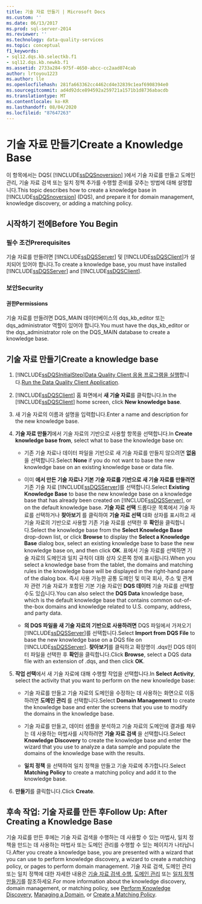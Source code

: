 ```yaml
---
title: 기술 자료 만들기 | Microsoft Docs
ms.custom: ''
ms.date: 06/13/2017
ms.prod: sql-server-2014
ms.reviewer: ''
ms.technology: data-quality-services
ms.topic: conceptual
f1_keywords:
- sql12.dqs.kb.selectkb.f1
- sql12.dqs.kb.newkb.f1
ms.assetid: 2733a284-975f-4650-abcc-cc2aad074cab
author: lrtoyou1223
ms.author: lle
ms.openlocfilehash: 281fa663362cc4462cd4e32839c1eaf6908394e0
ms.sourcegitcommit: ad4d92dce894592a259721a1571b1d8736abacdb
ms.translationtype: MT
ms.contentlocale: ko-KR
ms.lasthandoff: 08/04/2020
ms.locfileid: "87647263"
---
```

# <a name="create-a-knowledge-base"></a><span data-ttu-id="4db7a-102">기술 자료 만들기</span><span class="sxs-lookup"><span data-stu-id="4db7a-102">Create a Knowledge Base</span></span>
  <span data-ttu-id="4db7a-103">이 항목에서는 DQS( [!INCLUDE[ssDQSnoversion](../includes/ssdqsnoversion-md.md)] )에서 기술 자료를 만들고 도메인 관리, 기술 자료 검색 또는 일치 정책 추가를 수행할 준비를 갖추는 방법에 대해 설명합니다.</span><span class="sxs-lookup"><span data-stu-id="4db7a-103">This topic describes how to create a knowledge base in [!INCLUDE[ssDQSnoversion](../includes/ssdqsnoversion-md.md)] (DQS), and prepare it for domain management, knowledge discovery, or adding a matching policy.</span></span>  
  
##  <a name="before-you-begin"></a><a name="BeforeYouBegin"></a> <span data-ttu-id="4db7a-104">시작하기 전에</span><span class="sxs-lookup"><span data-stu-id="4db7a-104">Before You Begin</span></span>  
  
###  <a name="prerequisites"></a><a name="Prerequisites"></a> <span data-ttu-id="4db7a-105">필수 조건</span><span class="sxs-lookup"><span data-stu-id="4db7a-105">Prerequisites</span></span>  
 <span data-ttu-id="4db7a-106">기술 자료를 만들려면 [!INCLUDE[ssDQSServer](../includes/ssdqsserver-md.md)] 및 [!INCLUDE[ssDQSClient](../includes/ssdqsclient-md.md)]가 설치되어 있어야 합니다.</span><span class="sxs-lookup"><span data-stu-id="4db7a-106">To create a knowledge base, you must have installed [!INCLUDE[ssDQSServer](../includes/ssdqsserver-md.md)] and [!INCLUDE[ssDQSClient](../includes/ssdqsclient-md.md)].</span></span>  
  
###  <a name="security"></a><a name="Security"></a> <span data-ttu-id="4db7a-107">보안</span><span class="sxs-lookup"><span data-stu-id="4db7a-107">Security</span></span>  
  
####  <a name="permissions"></a><a name="Permissions"></a> <span data-ttu-id="4db7a-108">권한</span><span class="sxs-lookup"><span data-stu-id="4db7a-108">Permissions</span></span>  
 <span data-ttu-id="4db7a-109">기술 자료를 만들려면 DQS_MAIN 데이터베이스의 dqs_kb_editor 또는 dqs_administrator 역할이 있어야 합니다.</span><span class="sxs-lookup"><span data-stu-id="4db7a-109">You must have the dqs_kb_editor or the dqs_administrator role on the DQS_MAIN database to create a knowledge base.</span></span>  
  
##  <a name="create-a-knowledge-base"></a><a name="Createaknowledgebase"></a><span data-ttu-id="4db7a-110">기술 자료 만들기</span><span class="sxs-lookup"><span data-stu-id="4db7a-110">Create a knowledge base</span></span>  
  
1.  [!INCLUDE[ssDQSInitialStep](../includes/ssdqsinitialstep-md.md)]<span data-ttu-id="4db7a-111">[Data Quality Client 응용 프로그램을 실행](../../2014/data-quality-services/run-the-data-quality-client-application.md)합니다.</span><span class="sxs-lookup"><span data-stu-id="4db7a-111">[Run the Data Quality Client Application](../../2014/data-quality-services/run-the-data-quality-client-application.md).</span></span>  
  
2.  <span data-ttu-id="4db7a-112">[!INCLUDE[ssDQSClient](../includes/ssdqsclient-md.md)] 홈 화면에서 **새 기술 자료**를 클릭합니다.</span><span class="sxs-lookup"><span data-stu-id="4db7a-112">In the [!INCLUDE[ssDQSClient](../includes/ssdqsclient-md.md)] home screen, click **New knowledge base**.</span></span>  
  
3.  <span data-ttu-id="4db7a-113">새 기술 자료의 이름과 설명을 입력합니다.</span><span class="sxs-lookup"><span data-stu-id="4db7a-113">Enter a name and description for the new knowledge base.</span></span>  
  
4.  <span data-ttu-id="4db7a-114">**기술 자료 만들기**에서 기술 자료의 기반으로 사용할 항목을 선택합니다.</span><span class="sxs-lookup"><span data-stu-id="4db7a-114">In **Create knowledge base from**, select what to base the knowledge base on:</span></span>  
  
    -   <span data-ttu-id="4db7a-115">기존 기술 자료나 데이터 파일을 기반으로 새 기술 자료를 만들지 않으려면 **없음** 을 선택합니다.</span><span class="sxs-lookup"><span data-stu-id="4db7a-115">Select **None** if you do not want to base the new knowledge base on an existing knowledge base or data file.</span></span>  
  
    -   <span data-ttu-id="4db7a-116">이미 **에서 만든 기술 자료나 기본 기술 자료를 기반으로 새 기술 자료를 만들려면** 기존 기술 자료 [!INCLUDE[ssDQSServer](../includes/ssdqsserver-md.md)]를 선택합니다.</span><span class="sxs-lookup"><span data-stu-id="4db7a-116">Select **Existing Knowledge Base** to base the new knowledge base on a knowledge base that has already been created on [!INCLUDE[ssDQSServer](../includes/ssdqsserver-md.md)], or on the default knowledge base.</span></span> <span data-ttu-id="4db7a-117">**기술 자료 선택** 드롭다운 목록에서 기술 자료를 선택하거나 **찾아보기** 를 클릭하여 **기술 자료 선택** 대화 상자를 표시하고 새 기술 자료의 기반으로 사용할 기존 기술 자료를 선택한 후 **확인**을 클릭합니다.</span><span class="sxs-lookup"><span data-stu-id="4db7a-117">Select the knowledge base from the **Select Knowledge Base** drop-down list, or click **Browse** to display the **Select a Knowledge Base** dialog box, select an existing knowledge base to base the new knowledge base on, and then click **OK**.</span></span> <span data-ttu-id="4db7a-118">표에서 기술 자료를 선택하면 기술 자료의 도메인과 일치 규칙이 대화 상자 오른쪽 창에 표시됩니다.</span><span class="sxs-lookup"><span data-stu-id="4db7a-118">When you select a knowledge base from the tablet, the domains and matching rules in the knowledge base will be displayed in the right-hand pane of the dialog box.</span></span> <span data-ttu-id="4db7a-119">즉시 사용 가능한 공통 도메인 및 미국 회사, 주소 및 관계자 관련 기술 자료가 포함된 기본 기술 자료인 **DQS 데이터** 기술 자료를 선택할 수도 있습니다.</span><span class="sxs-lookup"><span data-stu-id="4db7a-119">You can also select the **DQS Data** knowledge base, which is the default knowledge base that contains common out-of-the-box domains and knowledge related to U.S. company, address, and party data.</span></span>  
  
    -   <span data-ttu-id="4db7a-120">**의 DQS 파일을 새 기술 자료의 기반으로 사용하려면** DQS 파일에서 가져오기 [!INCLUDE[ssDQSServer](../includes/ssdqsserver-md.md)]를 선택합니다.</span><span class="sxs-lookup"><span data-stu-id="4db7a-120">Select **Import from DQS File** to base the new knowledge base on a DQS file on [!INCLUDE[ssDQSServer](../includes/ssdqsserver-md.md)].</span></span> <span data-ttu-id="4db7a-121">**찾아보기**를 클릭하고 확장명이 .dqs인 DQS 데이터 파일을 선택한 후 **확인**을 클릭합니다.</span><span class="sxs-lookup"><span data-stu-id="4db7a-121">Click **Browse**, select a DQS data file with an extension of .dqs, and then click **OK**.</span></span>  
  
5.  <span data-ttu-id="4db7a-122">**작업 선택**에서 새 기술 자료에 대해 수행할 작업을 선택합니다.</span><span class="sxs-lookup"><span data-stu-id="4db7a-122">In **Select Activity**, select the activity that you want to perform on the new knowledge base:</span></span>  
  
    -   <span data-ttu-id="4db7a-123">기술 자료를 만들고 기술 자료의 도메인을 수정하는 데 사용하는 화면으로 이동하려면 **도메인 관리** 를 선택합니다.</span><span class="sxs-lookup"><span data-stu-id="4db7a-123">Select **Domain Management** to create the knowledge base and enter the screens that you use to modify the domains in the knowledge base.</span></span>  
  
    -   <span data-ttu-id="4db7a-124">기술 자료를 만들고, 데이터 샘플을 분석하고 기술 자료의 도메인에 결과를 채우는 데 사용하는 마법사를 시작하려면 **기술 자료 검색** 을 선택합니다.</span><span class="sxs-lookup"><span data-stu-id="4db7a-124">Select **Knowledge Discovery** to create the knowledge base and enter the wizard that you use to analyze a data sample and populate the domains of the knowledge base with the results.</span></span>  
  
    -   <span data-ttu-id="4db7a-125">**일치 정책** 을 선택하여 일치 정책을 만들고 기술 자료에 추가합니다.</span><span class="sxs-lookup"><span data-stu-id="4db7a-125">Select **Matching Policy** to create a matching policy and add it to the knowledge base.</span></span>  
  
6.  <span data-ttu-id="4db7a-126">**만들기**를 클릭합니다.</span><span class="sxs-lookup"><span data-stu-id="4db7a-126">Click **Create**.</span></span>  
  
##  <a name="follow-up-after-creating-a-knowledge-base"></a><a name="FollowUp"></a> <span data-ttu-id="4db7a-127">후속 작업: 기술 자료를 만든 후</span><span class="sxs-lookup"><span data-stu-id="4db7a-127">Follow Up: After Creating a Knowledge Base</span></span>  
 <span data-ttu-id="4db7a-128">기술 자료를 만든 후에는 기술 자료 검색을 수행하는 데 사용할 수 있는 마법사, 일치 정책을 만드는 데 사용하는 마법사 또는 도메인 관리를 수행할 수 있는 페이지가 나타납니다.</span><span class="sxs-lookup"><span data-stu-id="4db7a-128">After you create a knowledge base, you are presented with a wizard that you can use to perform knowledge discovery, a wizard to create a matching policy, or pages to perform domain management.</span></span> <span data-ttu-id="4db7a-129">기술 자료 검색, 도메인 관리 또는 일치 정책에 대한 자세한 내용은 [기술 자료 검색 수행](../../2014/data-quality-services/perform-knowledge-discovery.md), [도메인 관리](../../2014/data-quality-services/managing-a-domain.md) 또는 [일치 정책 만들기](../../2014/data-quality-services/create-a-matching-policy.md)를 참조하세요.</span><span class="sxs-lookup"><span data-stu-id="4db7a-129">For more information about the knowledge discovery, domain management, or matching policy, see [Perform Knowledge Discovery](../../2014/data-quality-services/perform-knowledge-discovery.md), [Managing a Domain](../../2014/data-quality-services/managing-a-domain.md), or [Create a Matching Policy](../../2014/data-quality-services/create-a-matching-policy.md).</span></span>  
  
  
